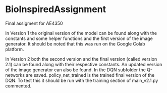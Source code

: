 # BioInspiredAssignment
Final assigment for AE4350

In Version 1 the original version of the model can be found along with the constants and some helper functions and the first version of the image generator. It should be noted that this was run on the Google Colab platform.

In Version 2 both the second version and the final version (called version 2.1) can be found along with their respective constants. An updated version of the image generator can also be found. In the DQN subfolder the Q-networks are saved. policy_net_trained is the trained final version of the DQN. To test this it should be run with the training section of main_v2.1.py commented.
